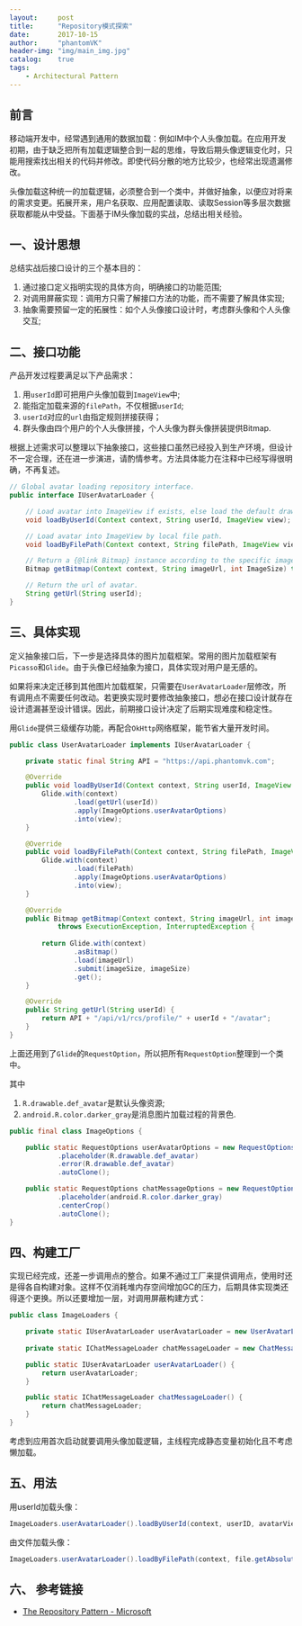 ```yaml
---
layout:     post
title:      "Repository模式探索"
date:       2017-10-15
author:     "phantomVK"
header-img: "img/main_img.jpg"
catalog:    true
tags:
    - Architectural Pattern
---
```


## 前言

移动端开发中，经常遇到通用的数据加载：例如IM中个人头像加载。在应用开发初期，由于缺乏把所有加载逻辑整合到一起的思维，导致后期头像逻辑变化时，只能用搜索找出相关的代码并修改。即使代码分散的地方比较少，也经常出现遗漏修改。

头像加载这种统一的加载逻辑，必须整合到一个类中，并做好抽象，以便应对将来的需求变更。拓展开来，用户名获取、应用配置读取、读取Session等多层次数据获取都能从中受益。下面基于IM头像加载的实战，总结出相关经验。

## 一、设计思想

总结实战后接口设计的三个基本目的：

1. 通过接口定义指明实现的具体方向，明确接口的功能范围;
2. 对调用屏蔽实现：调用方只需了解接口方法的功能，而不需要了解具体实现;
3. 抽象需要预留一定的拓展性：如个人头像接口设计时，考虑群头像和个人头像交互;

## 二、接口功能

产品开发过程要满足以下产品需求：

1. 用`userId`即可把用户头像加载到`ImageView`中;
2. 能指定加载来源的`filePath`，不仅根据`userId`;
3. `userId`对应的`url`由指定规则拼接获得；
4. 群头像由四个用户的个人头像拼接，个人头像为群头像拼装提供Bitmap.

根据上述需求可以整理以下抽象接口，这些接口虽然已经投入到生产环境，但设计不一定合理，还在进一步演进，请酌情参考。方法具体能力在注释中已经写得很明确，不再复述。

```java
// Global avatar loading repository interface.
public interface IUserAvatarLoader {

    // Load avatar into ImageView if exists, else load the default drawable.
    void loadByUserId(Context context, String userId, ImageView view);

    // Load avatar into ImageView by local file path.
    void loadByFilePath(Context context, String filePath, ImageView view);

    // Return a {@link Bitmap} instance according to the specific image url and size.
    Bitmap getBitmap(Context context, String imageUrl, int ImageSize) throws ExecutionException, InterruptedException;

    // Return the url of avatar.
    String getUrl(String userId);
}
```

## 三、具体实现

定义抽象接口后，下一步是选择具体的图片加载框架。常用的图片加载框架有`Picasso`和`Glide`。由于头像已经抽象为接口，具体实现对用户是无感的。

如果将来决定迁移到其他图片加载框架，只需要在`UserAvatarLoader`层修改，所有调用点不需要任何改动。若更换实现时要修改抽象接口，想必在接口设计就存在设计遗漏甚至设计错误。因此，前期接口设计决定了后期实现难度和稳定性。

用`Glide`提供三级缓存功能，再配合`OkHttp`网络框架，能节省大量开发时间。

```java
public class UserAvatarLoader implements IUserAvatarLoader {

    private static final String API = "https://api.phantomvk.com";

    @Override
    public void loadByUserId(Context context, String userId, ImageView view) {
        Glide.with(context)
                .load(getUrl(userId))
                .apply(ImageOptions.userAvatarOptions)
                .into(view);
    }

    @Override
    public void loadByFilePath(Context context, String filePath, ImageView view) {
        Glide.with(context)
                .load(filePath)
                .apply(ImageOptions.userAvatarOptions)
                .into(view);
    }

    @Override
    public Bitmap getBitmap(Context context, String imageUrl, int imageSize)
            throws ExecutionException, InterruptedException {
            
        return Glide.with(context)
                .asBitmap()
                .load(imageUrl)
                .submit(imageSize, imageSize)
                .get();
    }

    @Override
    public String getUrl(String userId) {
        return API + "/api/v1/rcs/profile/" + userId + "/avatar";
    }
}
```

上面还用到了`Glide`的`RequestOption`，所以把所有`RequestOption`整理到一个类中。

其中

1. `R.drawable.def_avatar`是默认头像资源;
2. `android.R.color.darker_gray`是消息图片加载过程的背景色.

```java
public final class ImageOptions {

    public static RequestOptions userAvatarOptions = new RequestOptions()
            .placeholder(R.drawable.def_avatar)
            .error(R.drawable.def_avatar)
            .autoClone();

    public static RequestOptions chatMessageOptions = new RequestOptions()
            .placeholder(android.R.color.darker_gray)
            .centerCrop()
            .autoClone();
}
```

## 四、构建工厂

实现已经完成，还差一步调用点的整合。如果不通过工厂来提供调用点，使用时还是得各自构建对象。这样不仅消耗堆内存空间增加GC的压力，后期具体实现类还得逐个更换。所以还要增加一层，对调用屏蔽构建方式：

```java
public class ImageLoaders {

    private static IUserAvatarLoader userAvatarLoader = new UserAvatarLoader();
    
    private static IChatMessageLoader chatMessageLoader = new ChatMessageLoader();

    public static IUserAvatarLoader userAvatarLoader() {
        return userAvatarLoader;
    }

    public static IChatMessageLoader chatMessageLoader() {
        return chatMessageLoader;
    }
}
```

考虑到应用首次启动就要调用头像加载逻辑，主线程完成静态变量初始化且不考虑懒加载。

## 五、用法

用userId加载头像：

```java
ImageLoaders.userAvatarLoader().loadByUserId(context, userID, avatarView);
```

由文件加载头像：

```java
ImageLoaders.userAvatarLoader().loadByFilePath(context, file.getAbsolutePath(), view)
```

## 六、 参考链接

* [The Repository Pattern - Microsoft](https://docs.microsoft.com/en-us/previous-versions/msp-n-p/ff649690(v=pandp.10))